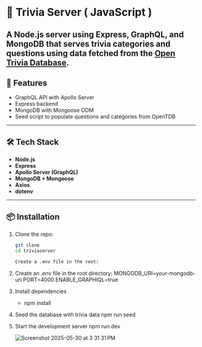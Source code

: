 # 🎯 Trivia Server ( JavaScript )

A Node.js server using **Express**, **GraphQL**, and **MongoDB** that serves trivia categories and questions using data fetched from the [Open Trivia Database](https://opentdb.com/). 
---

## 🚀 Features

- GraphQL API with Apollo Server
- Express backend
- MongoDB with Mongoose ODM
- Seed script to populate questions and categories from OpenTDB

---

## 🛠️ Tech Stack

- **Node.js**
- **Express**
- **Apollo Server (GraphQL)**
- **MongoDB + Mongoose**
- **Axios**
- **dotenv**

---

## 📦 Installation

1. Clone the repo:
   ```bash
   git clone 
   cd triviaserver

   Create a .env file in the root:

2. Create an .env file in the root directory:
  MONGODB_URI=your-mongodb-uri
  PORT=4000
  ENABLE_GRAPHIQL=true

3. Install dependencies
   - npm install

4. Seed the database with trivia data
    npm run seed

5. Start the development server
    npm run dev

   ![Screenshot 2025-05-30 at 3 31 31 PM](https://github.com/user-attachments/assets/6829343d-6f05-4fb9-adf3-190356e279c5)

